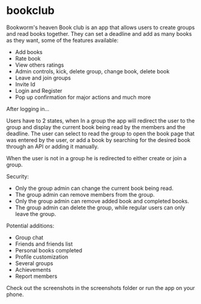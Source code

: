 # bookclub
Bookworm's heaven
Book club is an app that allows users to create groups and read books together.
They can set a deadline and add as many books as they want, some of the features available:
- Add books
- Rate book
- View others ratings
- Admin controls, kick, delete group, change book, delete book
- Leave and join groups
- Invite Id
- Login and Register
- Pop up confirmation for major actions
  and much more
  
After logging in...
  
Users have to 2 states, when In a group the app will redirect the user to the group and display the current book being read by the members and the deadline. The user can select to read the group to open the book page that was entered by the user, or add a book by searching for the desired book through an API or adding it manually.
  
When the user is not in a group he is redirected to either create or join a group.
  
  
Security:
- Only the group admin can change the current book being read.
- The group admin can remove members from the group.
- Only the group admin can remove added book and completed books.
- The group admin can delete the group, while regular users can only leave the group.

Potential additions:
- Group chat
- Friends and friends list
- Personal books completed
- Profile customization
- Several groups
- Achievements
- Report members

Check out the screenshots in the screenshots folder or run the app on your phone.
